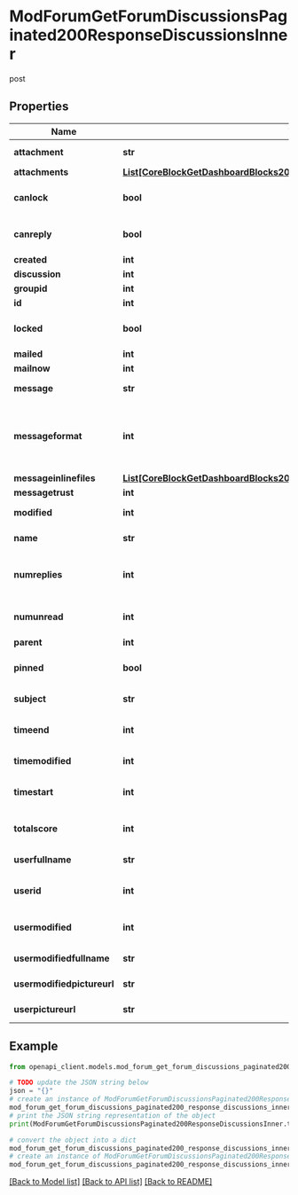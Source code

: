# ModForumGetForumDiscussionsPaginated200ResponseDiscussionsInner

post

## Properties

Name | Type | Description | Notes
------------ | ------------- | ------------- | -------------
**attachment** | **str** | Has attachments? | [optional] 
**attachments** | [**List[CoreBlockGetDashboardBlocks200ResponseBlocksInnerContentsFilesInner]**](CoreBlockGetDashboardBlocks200ResponseBlocksInnerContentsFilesInner.md) |  | [optional] 
**canlock** | **bool** | Can the user lock the discussion | [optional] 
**canreply** | **bool** | Can the user reply to the discussion | [optional] 
**created** | **int** | Creation time | [optional] 
**discussion** | **int** | Discussion id | [optional] 
**groupid** | **int** | Group id | [optional] 
**id** | **int** | Post id | [optional] 
**locked** | **bool** | Is the discussion locked | [optional] 
**mailed** | **int** | Mailed? | [optional] 
**mailnow** | **int** | Mail now? | [optional] 
**message** | **str** | The post message | [optional] 
**messageformat** | **int** | message format (1 &#x3D; HTML, 0 &#x3D; MOODLE, 2 &#x3D; PLAIN, or 4 &#x3D; MARKDOWN) | [optional] 
**messageinlinefiles** | [**List[CoreBlockGetDashboardBlocks200ResponseBlocksInnerContentsFilesInner]**](CoreBlockGetDashboardBlocks200ResponseBlocksInnerContentsFilesInner.md) |  | [optional] 
**messagetrust** | **int** | Can we trust? | [optional] 
**modified** | **int** | Time modified | [optional] 
**name** | **str** | Discussion name | [optional] 
**numreplies** | **int** | The number of replies in the discussion | [optional] 
**numunread** | **int** | The number of unread discussions. | [optional] 
**parent** | **int** | Parent id | [optional] 
**pinned** | **bool** | Is the discussion pinned | [optional] 
**subject** | **str** | The post subject | [optional] 
**timeend** | **int** | Time discussion ends | [optional] 
**timemodified** | **int** | Time modified | [optional] 
**timestart** | **int** | Time discussion can start | [optional] 
**totalscore** | **int** | The post message total score | [optional] 
**userfullname** | **str** | Post author full name | [optional] 
**userid** | **int** | User who started the discussion id | [optional] 
**usermodified** | **int** | The id of the user who last modified | [optional] 
**usermodifiedfullname** | **str** | Post modifier full name | [optional] 
**usermodifiedpictureurl** | **str** | Post modifier picture. | [optional] 
**userpictureurl** | **str** | Post author picture. | [optional] 

## Example

```python
from openapi_client.models.mod_forum_get_forum_discussions_paginated200_response_discussions_inner import ModForumGetForumDiscussionsPaginated200ResponseDiscussionsInner

# TODO update the JSON string below
json = "{}"
# create an instance of ModForumGetForumDiscussionsPaginated200ResponseDiscussionsInner from a JSON string
mod_forum_get_forum_discussions_paginated200_response_discussions_inner_instance = ModForumGetForumDiscussionsPaginated200ResponseDiscussionsInner.from_json(json)
# print the JSON string representation of the object
print(ModForumGetForumDiscussionsPaginated200ResponseDiscussionsInner.to_json())

# convert the object into a dict
mod_forum_get_forum_discussions_paginated200_response_discussions_inner_dict = mod_forum_get_forum_discussions_paginated200_response_discussions_inner_instance.to_dict()
# create an instance of ModForumGetForumDiscussionsPaginated200ResponseDiscussionsInner from a dict
mod_forum_get_forum_discussions_paginated200_response_discussions_inner_from_dict = ModForumGetForumDiscussionsPaginated200ResponseDiscussionsInner.from_dict(mod_forum_get_forum_discussions_paginated200_response_discussions_inner_dict)
```
[[Back to Model list]](../README.md#documentation-for-models) [[Back to API list]](../README.md#documentation-for-api-endpoints) [[Back to README]](../README.md)


